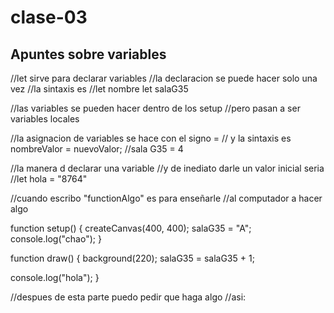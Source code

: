 # clase-03


 ## Apuntes sobre variables ##

//let sirve para declarar variables
//la declaracion se puede hacer solo una vez
//la sintaxis es
//let nombre
let salaG35 

//las variables se pueden hacer dentro de los setup
//pero pasan a ser variables locales

//la asignacion de variables se hace con el signo =
// y la sintaxis es nombreValor = nuevoValor;
//sala G35 = 4

//la manera d declarar una variable
//y de inediato darle un valor inicial seria
//let hola = "8764"

//cuando escribo "functionAlgo" es para enseñarle 
//al computador a hacer algo

function setup() {
  createCanvas(400, 400);
  salaG35 = "A";
  console.log("chao");
}


function draw() {
   background(220);
   salaG35 = salaG35 + 1;
  
  
console.log("hola");
}

//despues de esta parte puedo pedir que haga algo
//asi:


